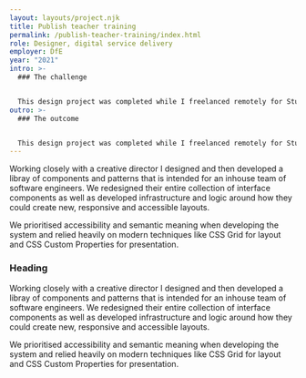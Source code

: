 ```yaml
---
layout: layouts/project.njk
title: Publish teacher training
permalink: /publish-teacher-training/index.html
role: Designer, digital service delivery
employer: DfE
year: "2021"
intro: >-
  ### The challenge


  This design project was completed while I freelanced remotely for Studio Papa, a digital agency based in Western Australia. The budget was (very) tight yet we wanted to deliver something that would be flexible enough to allow our client to scale their online presence and offerings.
outro: >-
  ### The outcome


  This design project was completed while I freelanced remotely for Studio Papa, a digital agency based in Western Australia. The budget was (very) tight yet we wanted to deliver something that would be flexible enough to allow our client to scale their online presence and offerings.
---
```

Working closely with a creative director I designed and then developed a libray of components and patterns that is intended for an inhouse team of software engineers. We redesigned their entire collection of interface components as well as developed infrastructure and logic around how they could create new, responsive and accessible layouts.

We prioritised accessibility and semantic meaning when developing the system and relied heavily on modern techniques like CSS Grid for layout and CSS Custom Properties for presentation.

### Heading

Working closely with a creative director I designed and then developed a libray of components and patterns that is intended for an inhouse team of software engineers. We redesigned their entire collection of interface components as well as developed infrastructure and logic around how they could create new, responsive and accessible layouts.

We prioritised accessibility and semantic meaning when developing the system and relied heavily on modern techniques like CSS Grid for layout and CSS Custom Properties for presentation.